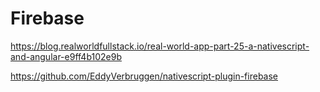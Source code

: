 # Firebase

https://blog.realworldfullstack.io/real-world-app-part-25-a-nativescript-and-angular-e9ff4b102e9b

https://github.com/EddyVerbruggen/nativescript-plugin-firebase
